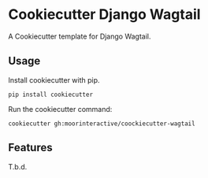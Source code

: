 # Cookiecutter Django Wagtail

A Cookiecutter template for Django Wagtail.

## Usage

Install cookiecutter with pip.

    pip install cookiecutter

Run the cookiecutter command:

    cookiecutter gh:moorinteractive/coockiecutter-wagtail

## Features

T.b.d.
